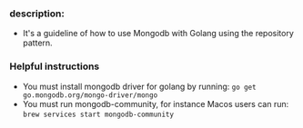### description:

- It's a guideline of how to use Mongodb with Golang using the repository pattern.

### Helpful instructions

- You must install mongodb driver for golang by running: `go get go.mongodb.org/mongo-driver/mongo`
- You must run mongodb-community, for instance Macos users can run: `brew services start mongodb-community`
